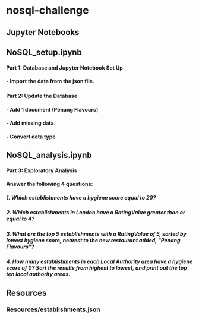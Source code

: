 # nosql-challenge
##
## Jupyter Notebooks
##
## NoSQL_setup.ipynb
#### Part 1: Database and Jupyter Notebook Set Up
#### - Import the data from the json file.
###
###
#### Part 2: Update the Database
#### - Add 1 document (Penang Flavours)
#### - Add missing data.
#### - Convert data type
##
## NoSQL_analysis.ipynb
#### Part 3: Exploratory Analysis
#### Answer the following 4 questions:
##### 1. Which establishments have a hygiene score equal to 20?
##### 2. Which establishments in London have a RatingValue greater than or equal to 4?
##### 3. What are the top 5 establishments with a RatingValue of 5, sorted by lowest hygiene score, nearest to the new restaurant added, "Penang Flavours"?
##### 4. How many establishments in each Local Authority area have a hygiene score of 0? Sort the results from highest to lowest, and print out the top ten local authority areas.
##
##
## Resources
### Resources/establishments.json